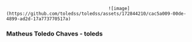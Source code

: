                                           ![image](https://github.com/toledss/toledss/assets/172844210/cac5a009-00de-4899-ad2d-17a773770517a)
### Matheus Toledo Chaves - toleds
